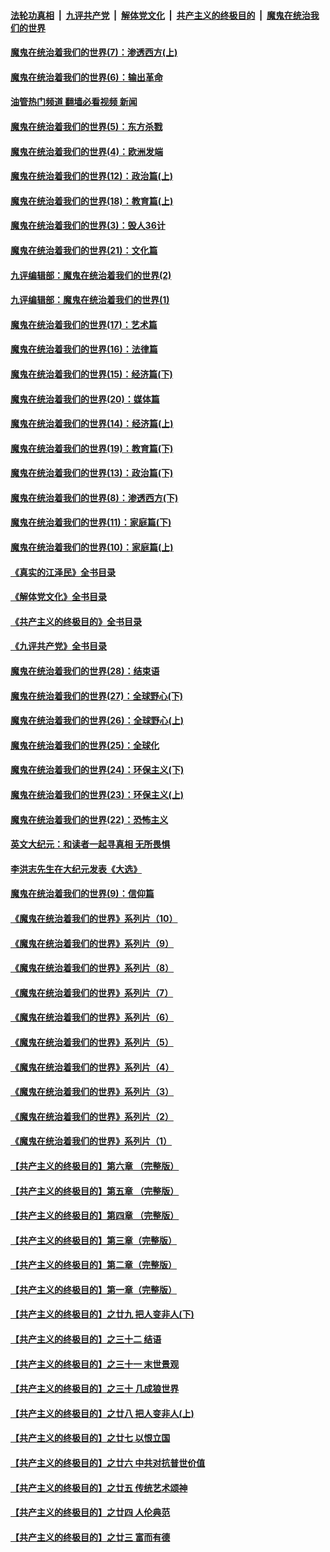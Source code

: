 ####  [法轮功真相](../../../../basic/blob/master/README.md?t=10131101) &nbsp;|&nbsp; [九评共产党](../../../../9ping.md/blob/master/README.md?t=10131101) &nbsp;|&nbsp; [解体党文化](../../../../jtdwh.md/blob/master/README.md?t=10131101)  &nbsp;|&nbsp; [共产主义的终极目的](../../../../gczydzjmd.md/blob/master/README.md?t=10131101) &nbsp;|&nbsp; [魔鬼在统治我们的世界](../../../../mgztzwmdsj.md/blob/master/README.md?t=10131101) 

#### [魔鬼在统治着我们的世界(7)：渗透西方(上)](../pages/nsc422/n10426013.md?t=10131101) 

#### [魔鬼在统治着我们的世界(6)：输出革命](../pages/nsc422/n10421536.md?t=10131101) 

#### [油管热门频道 翻墙必看视频 新闻](http://209.250.226.216:81/youtube.html?10131101)

#### [魔鬼在统治着我们的世界(5)：东方杀戮](../pages/nsc422/n10417707.md?t=10131101) 

#### [魔鬼在统治着我们的世界(4)：欧洲发端](../pages/nsc422/n10414890.md?t=10131101) 

#### [魔鬼在统治着我们的世界(12)：政治篇(上)](../pages/nsc422/n10444576.md?t=10131101) 

#### [魔鬼在统治着我们的世界(18)：教育篇(上)](../pages/nsc422/n10526970.md?t=10131101) 

#### [魔鬼在统治着我们的世界(3)：毁人36计](../pages/nsc422/n10411583.md?t=10131101) 

#### [魔鬼在统治着我们的世界(21)：文化篇](../pages/nsc422/n10597706.md?t=10131101) 

#### [九评编辑部：魔鬼在统治着我们的世界(2)](../pages/nsc422/n10410036.md?t=10131101) 

#### [九评编辑部：魔鬼在统治着我们的世界(1)](../pages/nsc422/n10406825.md?t=10131101) 

#### [魔鬼在统治着我们的世界(17)：艺术篇](../pages/nsc422/n10499093.md?t=10131101) 

#### [魔鬼在统治着我们的世界(16)：法律篇](../pages/nsc422/n10485969.md?t=10131101) 

#### [魔鬼在统治着我们的世界(15)：经济篇(下)](../pages/nsc422/n10469975.md?t=10131101) 

#### [魔鬼在统治着我们的世界(20)：媒体篇](../pages/nsc422/n10586579.md?t=10131101) 

#### [魔鬼在统治着我们的世界(14)：经济篇(上)](../pages/nsc422/n10457370.md?t=10131101) 

#### [魔鬼在统治着我们的世界(19)：教育篇(下)](../pages/nsc422/n10564808.md?t=10131101) 

#### [魔鬼在统治着我们的世界(13)：政治篇(下)](../pages/nsc422/n10448270.md?t=10131101) 

#### [魔鬼在统治着我们的世界(8)：渗透西方(下)](../pages/nsc422/n10429603.md?t=10131101) 

#### [魔鬼在统治着我们的世界(11)：家庭篇(下)](../pages/nsc422/n10440961.md?t=10131101) 

#### [魔鬼在统治着我们的世界(10)：家庭篇(上)](../pages/nsc422/n10435448.md?t=10131101) 

#### [《真实的江泽民》全书目录](../pages/nsc422/n13721399.md?t=10131101) 

#### [《解体党文化》全书目录](../pages/nsc422/n13721157.md?t=10131101) 

#### [《共产主义的终极目的》全书目录](../pages/nsc422/n13721048.md?t=10131101) 

#### [《九评共产党》全书目录](../pages/nsc422/n13708085.md?t=10131101) 

#### [魔鬼在统治着我们的世界(28)：结束语](../pages/nsc422/n10936246.md?t=10131101) 

#### [魔鬼在统治着我们的世界(27)：全球野心(下)](../pages/nsc422/n10928319.md?t=10131101) 

#### [魔鬼在统治着我们的世界(26)：全球野心(上)](../pages/nsc422/n10900318.md?t=10131101) 

#### [魔鬼在统治着我们的世界(25)：全球化](../pages/nsc422/n10788205.md?t=10131101) 

#### [魔鬼在统治着我们的世界(24)：环保主义(下)](../pages/nsc422/n10695307.md?t=10131101) 

#### [魔鬼在统治着我们的世界(23)：环保主义(上)](../pages/nsc422/n10688613.md?t=10131101) 

#### [魔鬼在统治着我们的世界(22)：恐怖主义](../pages/nsc422/n10614727.md?t=10131101) 

#### [英文大纪元：和读者一起寻真相 无所畏惧](../pages/nsc422/n12542027.md?t=10131101) 

#### [李洪志先生在大纪元发表《大选》](../pages/nsc422/n12534746.md?t=10131101) 

#### [魔鬼在统治着我们的世界(9)：信仰篇](../pages/nsc422/n10432159.md?t=10131101) 

#### [《魔鬼在统治着我们的世界》系列片（10）](../pages/nsc422/n12292670.md?t=10131101) 

#### [《魔鬼在统治着我们的世界》系列片（9）](../pages/nsc422/n12290859.md?t=10131101) 

#### [《魔鬼在统治着我们的世界》系列片（8）](../pages/nsc422/n12287445.md?t=10131101) 

#### [《魔鬼在统治着我们的世界》系列片（7）](../pages/nsc422/n12283425.md?t=10131101) 

#### [《魔鬼在统治着我们的世界》系列片（6）](../pages/nsc422/n12282314.md?t=10131101) 

#### [《魔鬼在统治着我们的世界》系列片（5）](../pages/nsc422/n12281419.md?t=10131101) 

#### [《魔鬼在统治着我们的世界》系列片（4）](../pages/nsc422/n12274024.md?t=10131101) 

#### [《魔鬼在统治着我们的世界》系列片（3）](../pages/nsc422/n12271322.md?t=10131101) 

#### [《魔鬼在统治着我们的世界》系列片（2）](../pages/nsc422/n12269049.md?t=10131101) 

#### [《魔鬼在统治着我们的世界》系列片（1）](../pages/nsc422/n12267575.md?t=10131101) 

#### [【共产主义的终极目的】第六章 （完整版）](../pages/nsc422/n11428913.md?t=10131101) 

#### [【共产主义的终极目的】第五章 （完整版）](../pages/nsc422/n11428912.md?t=10131101) 

#### [【共产主义的终极目的】第四章 （完整版）](../pages/nsc422/n11428907.md?t=10131101) 

#### [【共产主义的终极目的】第三章（完整版）](../pages/nsc422/n11428848.md?t=10131101) 

#### [【共产主义的终极目的】第二章（完整版）](../pages/nsc422/n11428831.md?t=10131101) 

#### [【共产主义的终极目的】第一章（完整版）](../pages/nsc422/n11417651.md?t=10131101) 

#### [【共产主义的终极目的】之廿九 把人变非人(下)](../pages/nsc422/n11344140.md?t=10131101) 

#### [【共产主义的终极目的】之三十二 结语](../pages/nsc422/n11360535.md?t=10131101) 

#### [【共产主义的终极目的】之三十一 末世景观](../pages/nsc422/n11351129.md?t=10131101) 

#### [【共产主义的终极目的】之三十 几成狼世界](../pages/nsc422/n11348280.md?t=10131101) 

#### [【共产主义的终极目的】之廿八 把人变非人(上)](../pages/nsc422/n11340492.md?t=10131101) 

#### [【共产主义的终极目的】之廿七 以恨立国](../pages/nsc422/n11336944.md?t=10131101) 

#### [【共产主义的终极目的】之廿六 中共对抗普世价值](../pages/nsc422/n11324785.md?t=10131101) 

#### [【共产主义的终极目的】之廿五 传统艺术颂神](../pages/nsc422/n11296396.md?t=10131101) 

#### [【共产主义的终极目的】之廿四 人伦典范](../pages/nsc422/n11296397.md?t=10131101) 

#### [【共产主义的终极目的】之廿三 富而有德](../pages/nsc422/n11283598.md?t=10131101) 

<img src='http://gfw-breaker.win/goodnews/indexes/nsc422.md' width='0px' height='0px'/>
